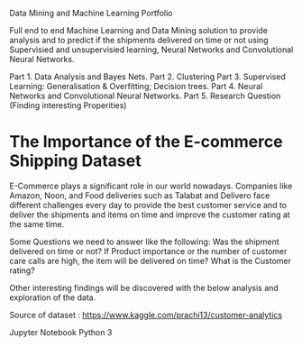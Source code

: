 Data Mining and Machine Learning Portfolio 

Full end to end Machine Learning and Data Mining solution to provide analysis and to predict if the shipments delivered on time or not using Supervisied and unsupervisied learning, Neural Networks and Convolutional Neural Networks.

Part 1. Data Analysis and Bayes Nets.
Part 2. Clustering
Part 3. Supervised Learning: Generalisation & Overfitting; Decision trees.
Part 4. Neural Networks and Convolutional Neural Networks.
Part 5. Research Question (Finding interesting Properities)

# The Importance of the E-commerce Shipping Dataset #
                                                                
E-Commerce plays a significant role in our world nowadays. Companies like Amazon, Noon, and Food deliveries such as Talabat and Delivero face different challenges every day to provide the best customer service and to deliver the shipments and items on time and improve the customer rating at the same time. 

Some Questions we need to answer like the following:
Was the shipment delivered on time or not?
If Product importance or the number of customer care calls are high, the item will be delivered on time?
What is the Customer rating? 

Other interesting findings will be discovered with the below analysis and exploration of the data.

Source of dataset : https://www.kaggle.com/prachi13/customer-analytics


Jupyter Notebook 
Python 3
